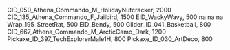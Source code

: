 CID_050_Athena_Commando_M_HolidayNutcracker, 2000
CID_135_Athena_Commando_F_Jailbird, 1500
EID_WackyWavy, 500
na
na
na
Wrap_195_StreetRat, 500
EID_Bendy, 500
Glider_ID_041_Basketball, 800
CID_667_Athena_Commando_M_ArcticCamo_Dark, 1200
Pickaxe_ID_397_TechExplorerMale1H, 800
Pickaxe_ID_030_ArtDeco, 800
